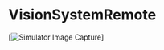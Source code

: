# VisionSystemRemote
[![Simulator Image Capture](https://github.com/umdenes100/VisionSystemRemote/blob/Update-Objectives-2019/VisionSystemRemoteSimulator.JPGenes100_simulator_web_capture_8_28_19.JPG)]
